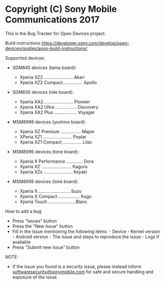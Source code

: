 Copyright (C) Sony Mobile Communications 2017
=============================================

This is the Bug Tracker for Open Devices project.

Build instructions
https://developer.sony.com/develop/open-devices/guides/aosp-build-instructions/

Supported devices:
   - SDM845 devices (tama board):
      - Xperia XZ2........................ Akari
      - Xperia XZ2 Compact................ Apollo

   - SDM630 devices (nile board):
      - Xperia XA2........................ Pioneer
      - Xperia XA2 Ultra ................. Discovery
      - Xperia XA2 Plus .................. Voyager

   - MSM8998 devices (yoshino board):
      - Xperia XZ Premium ................ Maple
      - XPeria XZ1 ....................... Poplar
      - Xperia XZ1 Compact ............... Lilac

   - MSM8996 devices (tone board):
      - Xperia X Performance ............. Dora
      - Xperia XZ ........................ Kagura
      - Xperia XZs ....................... Keyaki

   - MSM8956 devices (loire board):
      - Xperia X.......................... Suzu
      - Xperia X Compact ................. Kugo
      - Xperia Touch ......................Blanc

How to add a bug
- Press "Issues" button
- Press the "New Issue" button
- Fill in the issue mentioning the following items:
      - Device
      - Kernel version
      - Android version
      - The issue and steps to reproduce the issue
      - Logs if available
- Press "Submit new issue" button

NOTE:
- If the issue you found is a security issue, please instead inform
  softwaresecurity@sonymobile.com for safe and secure handling and exposure
  of the issue.
